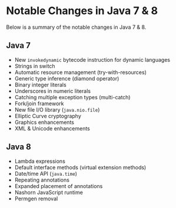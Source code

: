 # Notable Changes in Java 7 & 8

Below is a summary of the notable changes in Java 7 & 8.

## Java 7

* New `invokedynamic` bytecode instruction for dynamic languages
* Strings in switch
* Automatic resource management (try-with-resources)
* Generic type inference (diamond operator)
* Binary integer literals
* Underscores in numeric literals
* Catching multiple exception types (multi-catch)
* Fork/join framework
* New file I/O library (`java.nio.file`)
* Elliptic Curve cryptography
* Graphics enhancements
* XML & Unicode enhancements

## Java 8

* Lambda expressions
* Default interface methods (virtual extension methods)
* Date/time API (`java.time`)
* Repeating annotations
* Expanded placement of annotations
* Nashorn JavaScript runtime
* Permgen removal
